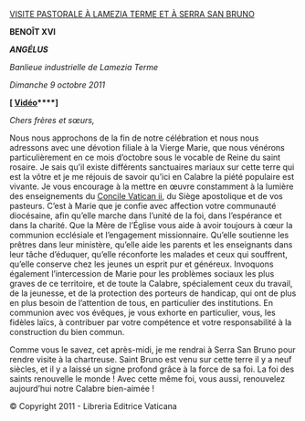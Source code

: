 [VISITE PASTORALE À LAMEZIA TERME ET À SERRA SAN BRUNO](http://w2.vatican.va/content/benedict-xvi/fr/travels/2011/inside/documents/lamezia-terme.html)

**BENOÎT XVI**

***ANGÉLUS***

*Banlieue industrielle de Lamezia Terme*

*Dimanche 9 octobre 2011*

**\[ [Vidéo](https://www.youtube.com/watch?v=tCfIHKli9zY&list=PLC9tK3J1RlaZGkT-qS3F021VSzUv-YuwO&index=75&ab_channel=TheVatican-Archive)****\]**

*Chers frères et sœurs,*

Nous nous approchons de la fin de notre célébration et nous nous adressons avec une dévotion filiale à la Vierge Marie, que nous vénérons particulièrement en ce mois d’octobre sous le vocable de Reine du saint rosaire. Je sais qu’il existe différents sanctuaires mariaux sur cette terre qui est la vôtre et je me réjouis de savoir qu’ici en Calabre la piété populaire est vivante. Je vous encourage à la mettre en œuvre constamment à la lumière des enseignements du [Concile Vatican ii](http://www.vatican.va/archive/hist_councils/ii_vatican_council/index_fr.htm), du Siège apostolique et de vos pasteurs. C’est à Marie que je confie avec affection votre communauté diocésaine, afin qu’elle marche dans l’unité de la foi, dans l’espérance et dans la charité. Que la Mère de l’Église vous aide à avoir toujours à cœur la communion ecclésiale et l’engagement missionnaire. Qu’elle soutienne les prêtres dans leur ministère, qu’elle aide les parents et les enseignants dans leur tâche d’éduquer, qu’elle réconforte les malades et ceux qui souffrent, qu’elle conserve chez les jeunes un esprit pur et généreux. Invoquons également l’intercession de Marie pour les problèmes sociaux les plus graves de ce territoire, et de toute la Calabre, spécialement ceux du travail, de la jeunesse, et de la protection des porteurs de handicap, qui ont de plus en plus besoin de l’attention de tous, en particulier des institutions. En communion avec vos évêques, je vous exhorte en particulier, vous, les fidèles laïcs, à contribuer par votre compétence et votre responsabilité à la construction du bien commun.

Comme vous le savez, cet après-midi, je me rendrai à Serra San Bruno pour rendre visite à la chartreuse. Saint Bruno est venu sur cette terre il y a neuf siècles, et il y a laissé un signe profond grâce à la force de sa foi. La foi des saints renouvelle le monde ! Avec cette même foi, vous aussi, renouvelez aujourd’hui notre Calabre bien-aimée !

© Copyright 2011 - Libreria Editrice Vaticana